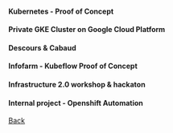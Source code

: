 #### Kubernetes - Proof of Concept

#### Private GKE Cluster on Google Cloud Platform

#### Descours & Cabaud

#### Infofarm - Kubeflow Proof of Concept

#### Infrastructure 2.0 workshop & hackaton

#### Internal project - Openshift Automation

[Back](../index.md)
